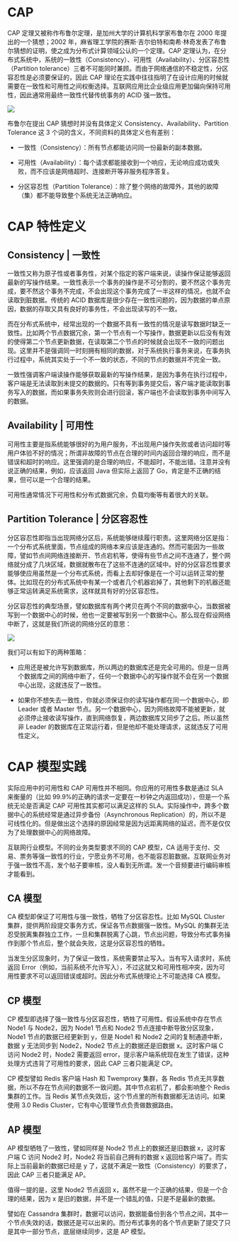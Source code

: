 # CAP

CAP 定理又被称作布鲁尔定理，是加州大学的计算机科学家布鲁尔在 2000 年提出的一个猜想；2002 年，麻省理工学院的赛斯·吉尔伯特和南希·林奇发表了布鲁尔猜想的证明，使之成为分布式计算领域公认的一个定理。CAP 定理认为，在分布式系统中，系统的一致性（Consistency）、可用性（Availability）、分区容忍性（Partition tolerance）三者不可能同时兼顾。而由于网络通信的不稳定性，分区容忍性是必须要保证的，因此 CAP 理论在实践中往往指明了在设计应用的时候就需要在一致性和可用性之间权衡选择。互联网应用比企业级应用更加偏向保持可用性，因此通常用最终一致性代替传统事务的 ACID 强一致性。

![](https://i.postimg.cc/6pQXVrH1/image.png)

布鲁尔在提出 CAP 猜想时并没有具体定义 Consistency、Availability、Partition Tolerance 这 3 个词的含义，不同资料的具体定义也有差别：

- 一致性（Consistency）：所有节点都能访问同一份最新的副本数据。

- 可用性（Availability）：每个请求都能接收到一个响应，无论响应成功或失败，而不应该是网络超时、连接断开等非服务程序答复。

- 分区容忍性（Partition Tolerance）：除了整个网络的故障外，其他的故障（集）都不能导致整个系统无法正确响应。

# CAP 特性定义

## Consistency | 一致性

一致性又称为原子性或者事务性，对某个指定的客户端来说，读操作保证能够返回最新的写操作结果。一致性表示一个事务的操作是不可分割的，要不然这个事务完成，要不然这个事务不完成，不会出现这个事务完成了一半这样的情况，也就不会读取到脏数据。传统的 ACID 数据库是很少存在一致性问题的，因为数据的单点原因，数据的存取又具有良好的事务性，不会出现读写的不一致。

而在分布式系统中，经常出现的一个数据不具有一致性的情况是读写数据时缺乏一致性。比如两个节点数据冗余，第一个节点有一个写操作，数据更新以后没有有效的使得第二个节点更新数据，在读取第二个节点的时候就会出现不一致的问题出现。这里并不是强调同一时刻拥有相同的数据，对于系统执行事务来说，在事务执行过程中，系统其实处于一个不一致的状态，不同的节点的数据并不完全一致。

一致性强调客户端读操作能够获取最新的写操作结果，是因为事务在执行过程中，客户端是无法读取到未提交的数据的。只有等到事务提交后，客户端才能读取到事务写入的数据，而如果事务失败则会进行回滚，客户端也不会读取到事务中间写入的数据。

## Availability | 可用性

可用性主要是指系统能够很好的为用户服务，不出现用户操作失败或者访问超时等用户体验不好的情况；所谓非故障的节点在合理的时间内返回合理的响应，而不是错误和超时的响应。这里强调的是合理的响应，不能超时，不能出错。注意并没有说正确的结果，例如，应该返回 Java 但实际上返回了 Go，肯定是不正确的结果，但可以是一个合理的结果。

可用性通常情况下可用性和分布式数据冗余，负载均衡等有着很大的关联。

## Partition Tolerance | 分区容忍性

分区容忍性即指当出现网络分区后，系统能够继续履行职责。这里网络分区是指：一个分布式系统里面，节点组成的网络本来应该是连通的。然而可能因为一些故障，譬如节点间网络连接断开、节点宕机等，使得有些节点之间不连通了，整个网络就分成了几块区域，数据就散布在了这些不连通的区域中。好的分区容忍性要求能够使应用虽然是一个分布式系统，而看上去却好像是在一个可以运转正常的整体。比如现在的分布式系统中有某一个或者几个机器宕掉了，其他剩下的机器还能够正常运转满足系统需求，这样就具有好的分区容忍性。

分区容忍性的典型场景，譬如数据库有两个拷贝在两个不同的数据中心，当数据被写到一个数据中心的时候，他也一定要被写到另一个数据中心。那么现在假设网络中断了，这就是我们所说的网络分区的意思：

![](https://i.postimg.cc/P50RLY0D/image.png)

我们可以有如下的两种策略：

- 应用还是被允许写到数据库，所以两边的数据库还是完全可用的。但是一旦两个数据库之间的网络中断了，任何一个数据中心的写操作就不会在另一个数据中心出现，这就违反了一致性。

- 如果你不想失去一致性，你就必须保证你的读写操作都在同一个数据中心，即 Leader 或者 Master 节点。另一个数据中心，因为网络故障不能被更新，就必须停止接收读写操作，直到网络恢复，两边数据库又同步了之后。所以虽然非 Leader 的数据库在正常运行着，但是他却不能处理请求，这就违反了可用性定义。

# CAP 模型实践

实际应用中的可用性和 CAP 可用性并不相同。你应用的可用性多数是通过 SLA 来衡量的（比如 99.9%的正确的请求一定要在一秒钟之内返回成功），但是一个系统无论是否满足 CAP 可用性其实都可以满足这样的 SLA。实际操作中，跨多个数据中心的系统经常是通过异步备份（Asynchronous Replication）的，所以不是可线性化的。但是做出这个选择的原因经常是因为远距离网络的延迟，而不是仅仅为了处理数据中心的网络故障。

互联网行业模型。不同的业务类型要求不同的 CAP 模型，CA 适用于支付、交易、票务等强一致性的行业，宁愿业务不可用，也不能容忍脏数据。互联网业务对于强一致性不高，发个帖子要审核，没人看到无所谓。发一个音频要进行编码审核才能看到。

## CA 模型

CA 模型即保证了可用性与强一致性，牺牲了分区容忍性。比如 MySQL Cluster 集群，提供两阶段提交事务方式，保证各节点数据强一致性。MySQL 的集群无法忍受脱离集群独立工作，一旦和集群脱离了心跳，节点出问题，导致分布式事务操作到那个节点后，整个就会失败，这是分区容忍性的牺牲。

当发生分区现象时，为了保证一致性，系统需要禁止写入。当有写入请求时，系统返回 Error（例如，当前系统不允许写入），不过这就又和可用性相冲突，因为可用性要求不可以返回错误或超时。因此分布式系统理论上不可能选择 CA 模型。

## CP 模型

CP 模型即选择了强一致性与分区容忍性，牺牲了可用性。假设系统中存在节点 Node1 与 Node2，因为 Node1 节点和 Node2 节点连接中断导致分区现象，Node1 节点的数据已经更新到 y，但是 Node1 和 Node2 之间的复制通道中断，数据 y 无法同步到 Node2，Node2 节点上的数据还是旧数据 x。这时客户端 C 访问 Node2 时，Node2 需要返回 error，提示客户端系统现在发生了错误，这种处理方式违背了可用性的要求，因此 CAP 三者只能满足 CP。

CP 模型譬如 Redis 客户端 Hash 和 Twemproxy 集群，各 Redis 节点无共享数据，所以不存在节点间的数据不一致问题。其中节点宕机了，都会影响整个 Redis 集群的工作。当 Redis 某节点失效后，这个节点里的所有数据都无法访问。如果使用 3.0 Redis Cluster，它有中心管理节点负责做数据路由。

## AP 模型

AP 模型牺牲了一致性，譬如同样是 Node2 节点上的数据还是旧数据 x，这时客户端 C 访问 Node2 时，Node2 将当前自己拥有的数据 x 返回给客户端了。而实际上当前最新的数据已经是 y 了，这就不满足一致性（Consistency）的要求了，因此 CAP 三者只能满足 AP。

值得一提的是，这里 Node2 节点返回 x，虽然不是一个正确的结果，但是一个合理的结果，因为 x 是旧的数据，并不是一个错乱的值，只是不是最新的数据。

譬如在 Cassandra 集群时，数据可以访问，数据能备份到各个节点之间，其中一个节点失效的话，数据还是可以出来的。而分布式事务的各个节点更新了提交了只是其中一部分节点，底层继续同步，这是 AP 模型。
